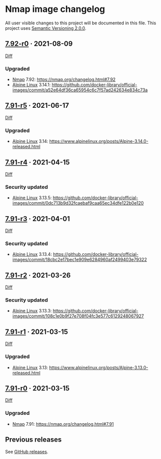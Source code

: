 Nmap image changelog
====================

All user visible changes to this project will be documented in this file. This project uses [Semantic Versioning 2.0.0].




## [7.92-r0] · 2021-08-09
[7.92-r0]: /../../tree/7.92-r0

[Diff](/../../compare/7.91-r5...7.92-r0)

### Upgraded

- [Nmap] 7.92: <https://nmap.org/changelog.html#7.92>
- [Alpine Linux] 3.14.1: <https://github.com/docker-library/official-images/commit/a52e64df36ca65954c6c7f57ad242634e834c73a>




## [7.91-r5] · 2021-06-17
[7.91-r5]: /../../tree/7.91-r5

[Diff](/../../compare/7.91-r4...7.91-r5)

### Upgraded

- [Alpine Linux] 3.14: <https://www.alpinelinux.org/posts/Alpine-3.14.0-released.html>




## [7.91-r4] · 2021-04-15
[7.91-r4]: /../../tree/7.91-r4

[Diff](/../../compare/7.91-r3...7.91-r4)

### Security updated

- [Alpine Linux] 3.13.5: <https://github.com/docker-library/official-images/commit/0dc713b9d32fcaebaf9caa65ec34dfe122b0e120>




## [7.91-r3] · 2021-04-01
[7.91-r3]: /../../tree/7.91-r3

[Diff](/../../compare/7.91-r2...7.91-r3)

### Security updated

- [Alpine Linux] 3.13.4: <https://github.com/docker-library/official-images/commit/18cbc2e17bec1e909e6284960af2499403e79322>




## [7.91-r2] · 2021-03-26
[7.91-r2]: /../../tree/7.91-r2

[Diff](/../../compare/7.91-r1...7.91-r2)

### Security updated

- [Alpine Linux] 3.13.3: <https://github.com/docker-library/official-images/commit/108c1e0b9f27e708f04fc3e577c6129248067927>




## [7.91-r1] · 2021-03-15
[7.91-r1]: /../../tree/7.91-r1

[Diff](/../../compare/7.91-r0...7.91-r1)

### Upgraded

- [Alpine Linux] 3.13: <https://www.alpinelinux.org/posts/Alpine-3.13.0-released.html>




## [7.91-r0] · 2021-03-15
[7.91-r0]: /../../tree/7.91-r0

[Diff](/../../compare/7.90...7.91-r0)

### Upgraded

- [Nmap] 7.91: <https://nmap.org/changelog.html#7.91>




## Previous releases

See [GitHub releases](/../../releases).





[Alpine Linux]: https://www.alpinelinux.org
[Nmap]: https://nmap.org
[Semantic Versioning 2.0.0]: https://semver.org
